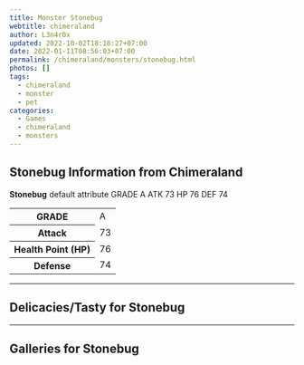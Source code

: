 ```yaml
---
title: Monster Stonebug
webtitle: chimeraland
author: L3n4r0x
updated: 2022-10-02T18:18:27+07:00
date: 2022-01-11T08:56:03+07:00
permalink: /chimeraland/monsters/stonebug.html
photos: []
tags:
  - chimeraland
  - monster
  - pet
categories:
  - Games
  - chimeraland
  - monsters
---
```


<section id="bootstrap-wrapper"><link rel="stylesheet" href="https://rawcdn.githack.com/dimaslanjaka/Web-Manajemen/0c3b5aa1813bd4abcd2c11bf3e37928b15c28664/css/bootstrap-5-3-0-alpha3-wrapper.css"/><h2 id="attribute">Stonebug Information from Chimeraland</h2><p><b>Stonebug</b> default attribute GRADE A ATK 73 HP 76 DEF 74<table><tr><th>GRADE</th><td>A</td></tr><tr><th>Attack</th><td>73</td></tr><tr><th>Health Point (HP)</th><td>76</td></tr><tr><th>Defense</th><td>74</td></tr></table></p><hr/><h2 id="delicacies">Delicacies/Tasty for Stonebug</h2><div class="text-white bg-dark"></div><hr/><div id="gallery"><h2>Galleries for Stonebug</h2><div class="row"></div></div></section>